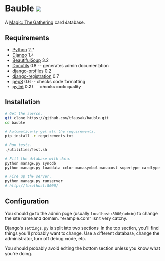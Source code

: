 # Bauble [![][1]][2]

A [Magic: The Gathering][3] card database.

## Requirements

-   [Python][4] 2.7
-   [Django][5] 1.4
-   [BeautifulSoup][6] 3.2
-   [Docutils][7] 0.8 -- generates admin documentation
-   [django-profiles][8] 0.2
-   [django-registration][9] 0.7
-   [pep8][10] 0.6 -- checks code formatting
-   [pylint][11] 0.25 -- checks code quality

## Installation

```sh
# Get the source.
git clone https://github.com/tfausak/bauble.git
cd bauble

# Automatically get all the requirements.
pip install -r requirements.txt

# Run tests.
./utilities/test.sh

# Fill the database with data.
python manage.py syncdb
python manage.py loaddata color manasymbol manacost supertype cardtype subtype set rarity block format card printing legality

# Fire up the server.
python manage.py runserver
# http://localhost:8000/
```

## Configuration

You should go to the admin page (usually `localhost:8000/admin`)
to change the site name and domain. "example.com" isn't very catchy.

Django's `settings.py` is split into two sections. In the top
section, you'll find things you'll probably want to change. Use a
different database, change the administrator, turn off debug mode,
etc.

You should probably avoid editing the bottom section unless you
know what you're doing.

[1]: https://secure.travis-ci.org/tfausak/bauble.png
[2]: http://travis-ci.org/tfausak/bauble
[3]: http://www.wizards.com/magic/
[4]: http://python.org/
[5]: https://www.djangoproject.com/
[6]: http://www.crummy.com/software/BeautifulSoup/
[7]: http://docutils.sourceforge.net/
[8]: https://bitbucket.org/ubernostrum/django-profiles/
[9]: https://bitbucket.org/ubernostrum/django-registration/
[10]: https://github.com/jcrocholl/pep8
[11]: http://www.logilab.org/project/pylint
